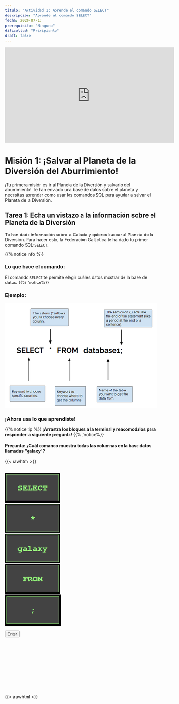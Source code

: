 ```yaml
---
título: "Actividad 1: Aprende el comando SELECT"
descripción: "Aprende el comando SELECT"
fecha: 2020-07-17
prerequisito: "Ninguno"
dificultad: "Pricipiante"
draft: false
---
```

<!-- Links for javascript and CSS needed for drop down logic -->
<link rel="stylesheet" href="../default/_default.css" type="text/css"></link>
<link rel="stylesheet" href="../default/_type.css" type="text/css"></link>
<link rel="stylesheet" href="_activity1.css" type="text/css"></link>

<script type="text/javascript" src="../default/alasql.js"></script>
<script type="text/javascript" src="../default/db.js"></script>
<script type="text/javascript" src="../default/_default.js"></script>
<script type="text/javascript" src="../default/_type.js"></script>
<script type="text/javascript" src="_activity1.js"></script>
<p style="text-align: center;"><iframe width="560" height="315" src="https://www.youtube.com/embed/hUTKI3AHJ1s" title="YouTube video player" frameborder="0" allow="accelerometer; autoplay; clipboard-write; encrypted-media; gyroscope; picture-in-picture" allowfullscreen></iframe></p>

# Misión 1: ¡Salvar al Planeta de la Diversión del Aburrimiento! 
¡Tu primera misión es ir al Planeta de la Diversión y salvarlo del aburrimiento! Te han enviado una base de datos sobre el planeta y necesitas aprender como usar los comandos SQL para ayudar a salvar el Planeta de la Diversión. 

## Tarea 1: Echa un vistazo a la información sobre el Planeta de la Diversión
Te han dado información sobre la Galaxia y quieres buscar al Planeta de la Diversión. Para hacer esto, la Federación Galáctica te ha dado tu primer comando SQL:`SELECT`. 

{{% notice info %}}
### Lo que hace el comando:  
El comando `SELECT` te permite elegir cuáles datos mostrar de la base de datos. 
{{% /notice%}}

### Ejemplo:

![Select](assets/Select.PNG)

### ¡Ahora usa lo que aprendiste! 
{{% notice tip %}}
**¡Arrastra los bloques a la terminal y reacomodalos para responder la siguiente pregunta!**
{{% /notice%}}

#### Pregunta: ¿Cuál comando muestra todas las columnas en la base datos llamadas "galaxy"?

{{< rawhtml >}}
<div class="content_scaler">
<div class="terminal_div" id="terminal_div">

<!-- Rectangles to Receive blocks -->
<div id="div6" class="dropClass" ondrop="drop(event)" ondragover="allowDrop(event)";> </div>
<div id="div7" class="dropClass" ondrop="drop(event)" ondragover="allowDrop(event)";> </div>
<div id="div8" class="dropClass" ondrop="drop(event)" ondragover="allowDrop(event)";> </div>
<div id="div9" class="dropClass" ondrop="drop(event)" ondragover="allowDrop(event)";> </div>
<div id="div10" class="dropClass" ondrop="drop(event)" ondragover="allowDrop(event)";> </div>

<div style="clear: both;"></div> 

<br>

<div id="div1" class ="codeBlocks" ondrop="drop(event)" ondragover="allowDrop(event)">
 <img class="img" id="answer1" src="assets/Select_Block.PNG" draggable="true" ondragstart="drag(event)" id="drag1" align: top left> <!-- style="border: 1px solid green;"> -->
</div>

<div id="div2" class="codeBlocks" ondrop="drop(event)" ondragover="allowDrop(event)">
  <img class="img" img id="answer2" src="assets/Asterix_Block.PNG" draggable="true" ondragstart="drag(event)" id="drag2">
</div>

<div id="div3" class="codeBlocks" ondrop="drop(event)" ondragover="allowDrop(event)">
  <img class="img" img id="answer4" src="assets/galaxy_block.png" draggable="true" ondragstart="drag(event)" id="drag3">
</div>

<div id="div4" class="codeBlocks" ondrop="drop(event)" ondragover="allowDrop(event)">
  <img class="img" img id="answer3" src="assets/From_Block.PNG" draggable="true" ondragstart="drag(event)" id="drag4">
</div>

<div id="div5" class="codeBlocks" ondrop="drop(event)" ondragover="allowDrop(event)">
  <img class="img" img id="answer5" src="assets/Semicolon_Block.PNG" draggable="true" ondragstart="drag(event)" id="drag5">
</div>

<div style="clear: both;"></div> 

<!-- Enter button -->
<button class="button button1" onclick="check()">Enter</button>
</div> <!-- terminal_div -->
</div> <!-- content_scaler -->

<!-- Hidden SQL database will appear once correct sequence is placed -->
<div style="clear: both;"></div> 
<h1 class="error" id="sqlcommand" style="visibility:hidden"><strong>ERROR INVALID INPUT</strong></h1>
<table id="table">
  <tr></tr>
</table>

<!-- Tells User to continue mission -->
<div class="resume_plot" id="resume_plot" style="visibility:hidden">
  <p> ¡Encontraste el comando correcto para mostrar la base de datos completa! Esto es es útil cuando quieres ver toda la información al alcance de tus dedos.</p>
  <div class="alert">
    <span id="check">&#10003;</span>
    Haz completado la tarea. Continua a la siguiente misión.
  </div>
</div>
{{< /rawhtml >}}
